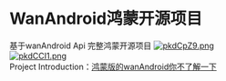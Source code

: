 # WanAndroid鸿蒙开源项目
基于wanAndroid Api 完整鸿蒙开源项目
[![pkdCpZ9.png](https://s21.ax1x.com/2024/06/13/pkdCpZ9.png)](https://imgse.com/i/pkdCpZ9)</br>
[![pkdCCI1.png](https://s21.ax1x.com/2024/06/13/pkdCCI1.png)](https://imgse.com/i/pkdCCI1)</br>
Project Introduction：[鸿蒙版的wanAndroid你不了解一下](https://blog.csdn.net/sinat_41268473/article/details/139662798?spm=1001.2014.3001.5501)